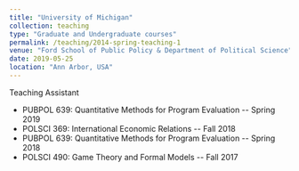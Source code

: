 ```yaml
---
title: "University of Michigan"
collection: teaching
type: "Graduate and Undergraduate courses"
permalink: /teaching/2014-spring-teaching-1
venue: "Ford School of Public Policy & Department of Political Science"
date: 2019-05-25
location: "Ann Arbor, USA"
---
```


Teaching Assistant

- PUBPOL 639: Quantitative Methods for Program Evaluation -- Spring 2019
- POLSCI 369: International Economic Relations -- Fall 2018
- PUBPOL 639: Quantitative Methods for Program Evaluation -- Spring 2018
- POLSCI 490: Game Theory and Formal Models -- Fall 2017
